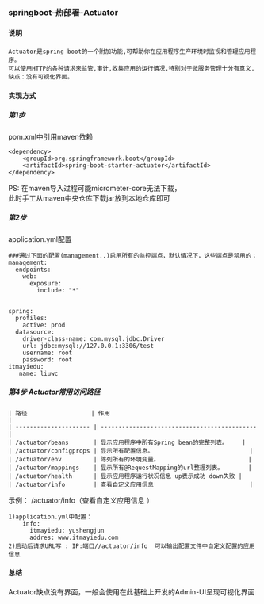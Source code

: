 ### springboot-热部署-Actuator

#### 说明
```
Actuator是spring boot的一个附加功能,可帮助你在应用程序生产环境时监视和管理应用程序。
可以使用HTTP的各种请求来监管,审计,收集应用的运行情况.特别对于微服务管理十分有意义.
缺点：没有可视化界面。
```
#### 实现方式
##### 第1步

pom.xml中引用maven依赖
```$xslt
<dependency>
    <groupId>org.springframework.boot</groupId>
    <artifactId>spring-boot-starter-actuator</artifactId>
</dependency>
```
PS: 在maven导入过程可能micrometer-core无法下载，  
此时手工从maven中央仓库下载jar放到本地仓库即可
##### 第2步
application.yml配置
```$xslt
###通过下面的配置(management..)启用所有的监控端点，默认情况下，这些端点是禁用的；
management:
  endpoints:
    web:
      exposure:
        include: "*"
        
        
spring:
  profiles:
    active: prod
  datasource:
    driver-class-name: com.mysql.jdbc.Driver
    url: jdbc:mysql://127.0.0.1:3306/test
    username: root
    password: root
itmayiedu: 
   name: liuwc
```
##### 第4步 Actuator常用访问路径

```
| 路径                  | 作用                                         |    
| --------------------- | -------------------------------------------- | 
| /actuator/beans       | 显示应用程序中所有Spring bean的完整列表。    | 
| /actuator/configprops | 显示所有配置信息。                           |
| /actuator/env         | 陈列所有的环境变量。                         |
| /actuator/mappings    | 显示所有@RequestMapping的url整理列表。       |
| /actuator/health      | 显示应用程序运行状况信息 up表示成功 down失败 |
| /actuator/info        | 查看自定义应用信息                           |
```
示例： /actuator/info（查看自定义应用信息 ）
```$xslt
1)application.yml中配置：   
    info:
      itmayiedu: yushengjun
      addres: www.itmayiedu.com
2)启动后请求URL写 : IP:端口//actuator/info  可以输出配置文件中自定义配置的应用信息
```

#### 总结
Actuator缺点没有界面，一般会使用在此基础上开发的Admin-UI呈现可视化界面
